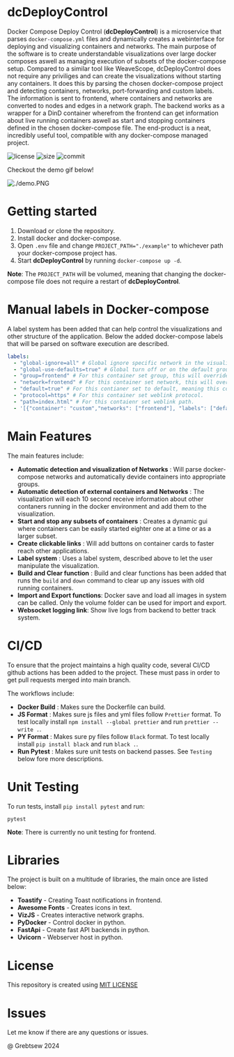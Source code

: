 # dcDeployControl

Docker Compose Deploy Control (**dcDeployControl**) is a microservice that parses `docker-compose.yml` files and dynamically creates a webinterface for deploying and visualizing containers and networks. The main purpose of the software is to create understandable visualizations over large docker composes aswell as managing execution of subsets of the docker-compose setup. Compared to a similar tool like WeaveScope, dcDeployControl does not require any priviliges and can create the visualizations without starting any containers. It does this by parsing the chosen docker-compose project and detecting containers, networks, port-forwarding and custom labels. The information is sent to frontend, where containers and networks are converted to nodes and edges in a network graph. The backend works as a wrapper for a DinD container wherefrom the frontend can get information about live running containers aswell as start and stopping containers defined in the chosen docker-compose file. The end-product is a neat, incredibly useful tool, compatible with any docker-compose managed project.

![license](https://img.shields.io/github/license/grebtsew/dcDeployControl)
![size](https://img.shields.io/github/repo-size/grebtsew/dcDeployControl)
![commit](https://img.shields.io/github/last-commit/grebtsew/dcDeployControl)

Checkout the demo gif below!

![./demo.PNG](./docs/demo.gif)

# Getting started

1. Download or clone the repository.
2. Install docker and docker-compose.
3. Open `.env` file and change `PROJECT_PATH="./example"` to whichever path your docker-compose project has.
4. Start **dcDeployControl** by running `docker-compose up -d`.

**Note**: The `PROJECT_PATH` will be volumed, meaning that changing the docker-compose file does not require a restart of **dcDeployControl**.

# Manual labels in Docker-compose

A label system has been added that can help control the visualizations and other structure of the application. Below the added docker-compose labels that will be parsed on software execution are described.

```yml
labels:
  - "global-ignore=all" # Global ignore specific network in the visualizations.
  - "global-use-defaults=true" # Global turn off or on the default group option.
  - "group=frontend" # For this container set group, this will override network group detection.
  - "network=frontend" # For this container set network, this will override network group detection.
  - "default=true" # For this contianer set to default, meaning this container will be included in the default group.
  - "protocol=https" # For this container set weblink protocol.
  - "path=index.html" # For this contaienr set weblink path.
  - '[{"container": "custom","networks": ["frontend"], "labels": ["default=true","controllable=false"], "ports": ["9090:9090"]}]' # Add custom container
```

# Main Features

The main features include:

- **Automatic detection and visualization of Networks** : Will parse docker-compose networks and automatically devide containers into appropriate groups.
- **Automatic detection of external containers and Networks** : The visualization will each 10 second receive information about other contaners running in the docker environment and add them to the visualization.
- **Start and stop any subsets of containers** : Creates a dynamic gui where containers can be easily started eighter one at a time or as a larger subset.
- **Create clickable links** : Will add buttons on container cards to faster reach other applications.
- **Label system** : Uses a label system, described above to let the user manipulate the visualization.
- **Build and Clear function** : Build and clear functions has been added that runs the `build` and `down` command to clear up any issues with old running containers.
- **Import and Export functions**: Docker save and load all images in system can be called. Only the volume folder can be used for import and export.
- **Websocket logging link**: Show live logs from backend to better track system.

# CI/CD

To ensure that the project maintains a high quality code, several CI/CD github actions has been added to the project. These must pass in order to get pull requests merged into main branch.

The workflows include:

- **Docker Build** : Makes sure the Dockerfile can build.
- **JS Format** : Makes sure js files and yml files follow `Prettier` format. To test locally install `npm install --global prettier` and run `prettier --write .`.
- **PY Format** : Makes sure py files follow `Black` format. To test locally install `pip install black` and run `black .`.
- **Run Pytest** : Makes sure unit tests on backend passes. See `Testing` below fore more descriptions.

# Unit Testing

To run tests, install `pip install pytest` and run:

```
pytest
```

**Note**: There is currently no unit testing for frontend.

# Libraries

The project is built on a multitude of libraries, the main once are listed below:

- **Toastify** - Creating Toast notifications in frontend.
- **Awesome Fonts** - Creates icons in text.
- **VizJS** - Creates interactive network graphs.
- **PyDocker** - Control docker in python.
- **FastApi** - Create fast API backends in python.
- **Uvicorn** - Webserver host in python.

# License

This repository is created using [MIT LICENSE](./LICENSE)

# Issues

Let me know if there are any questions or issues.

@ Grebtsew 2024
